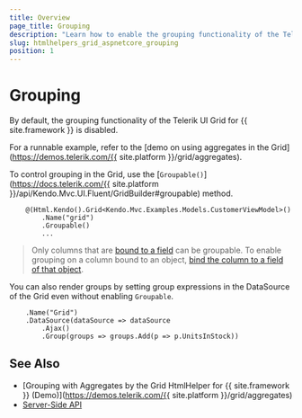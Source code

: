 ```yaml
---
title: Overview
page_title: Grouping
description: "Learn how to enable the grouping functionality of the Telerik UI Grid for {{ site.framework }}."
slug: htmlhelpers_grid_aspnetcore_grouping
position: 1
---
```


# Grouping

By default, the grouping functionality of the Telerik UI Grid for {{ site.framework }} is disabled.

For a runnable example, refer to the [demo on using aggregates in the Grid](https://demos.telerik.com/{{ site.platform }}/grid/aggregates).

To control grouping in the Grid, use the [`Groupable()`](https://docs.telerik.com/{{ site.platform }}/api/Kendo.Mvc.UI.Fluent/GridBuilder#groupable) method.

        @(Html.Kendo().Grid<Kendo.Mvc.Examples.Models.CustomerViewModel>()
            .Name("grid")
            .Groupable()
	    	...

> Only columns that are [bound to a field](https://docs.telerik.com/kendo-ui/api/javascript/ui/grid/configuration/columns.field) can be groupable. To enable grouping on a column bound to an object, [bind the column to a field of that object](https://docs.telerik.com/aspnet-core/knowledge-base/grid-enable-operations-for-object-column).

You can also render groups by setting group expressions in the DataSource of the Grid even without enabling `Groupable`.

        .Name("Grid")       
        .DataSource(dataSource => dataSource
            .Ajax()
            .Group(groups => groups.Add(p => p.UnitsInStock))

## See Also

* [Grouping with Aggregates by the Grid HtmlHelper for {{ site.framework }} (Demo)](https://demos.telerik.com/{{ site.platform }}/grid/aggregates)
* [Server-Side API](/api/grid)
